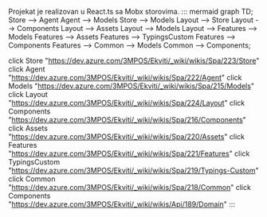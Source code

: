 Projekat je realizovan u React.ts sa Mobx storovima.
::: mermaid
 graph TD;
 Store --> Agent
 Agent --> Models 
 Store --> Models
 Layout --> Store
 Layout --> Components
 Layout --> Assets
 Layout --> Models
 Layout --> Features --> Models
 Features --> Assets
 Features --> TypingsCustom
 Features --> Components
 Features --> Common --> Models
 Common --> Components;

click Store "https://dev.azure.com/3MPOS/Ekviti/_wiki/wikis/Spa/223/Store"
click Agent "https://dev.azure.com/3MPOS/Ekviti/_wiki/wikis/Spa/222/Agent"
click Models "https://dev.azure.com/3MPOS/Ekviti/_wiki/wikis/Spa/215/Models"
click Layout "https://dev.azure.com/3MPOS/Ekviti/_wiki/wikis/Spa/224/Layout"
click Components "https://dev.azure.com/3MPOS/Ekviti/_wiki/wikis/Spa/216/Components"
click Assets "https://dev.azure.com/3MPOS/Ekviti/_wiki/wikis/Spa/220/Assets"
click Features "https://dev.azure.com/3MPOS/Ekviti/_wiki/wikis/Spa/221/Features"
click TypingsCustom "https://dev.azure.com/3MPOS/Ekviti/_wiki/wikis/Spa/219/Typings-Custom"
click Common "https://dev.azure.com/3MPOS/Ekviti/_wiki/wikis/Spa/218/Common"
click Components "https://dev.azure.com/3MPOS/Ekviti/_wiki/wikis/Api/189/Domain"
:::


